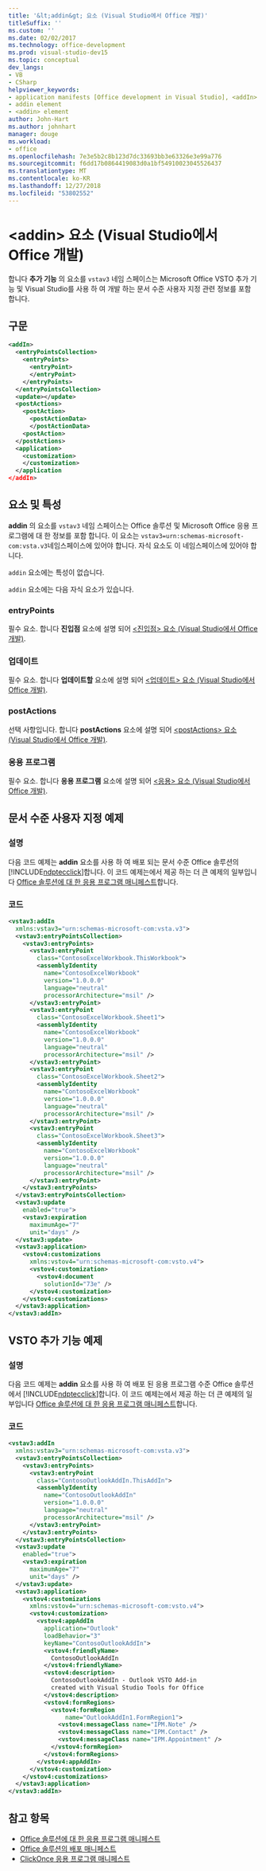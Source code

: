 ```yaml
---
title: '&lt;addin&gt; 요소 (Visual Studio에서 Office 개발)'
titleSuffix: ''
ms.custom: ''
ms.date: 02/02/2017
ms.technology: office-development
ms.prod: visual-studio-dev15
ms.topic: conceptual
dev_langs:
- VB
- CSharp
helpviewer_keywords:
- application manifests [Office development in Visual Studio], <addIn> element
- addin element
- <addin> element
author: John-Hart
ms.author: johnhart
manager: douge
ms.workload:
- office
ms.openlocfilehash: 7e3e5b2c8b123d7dc33693bb3e63326e3e99a776
ms.sourcegitcommit: f6dd17b0864419083d0a1bf54910023045526437
ms.translationtype: MT
ms.contentlocale: ko-KR
ms.lasthandoff: 12/27/2018
ms.locfileid: "53802552"
---
```

# <a name="ltaddingt-element-office-development-in-visual-studio"></a>&lt;addin&gt; 요소 (Visual Studio에서 Office 개발)
  합니다 **추가 기능** 의 요소를 `vstav3` 네임 스페이스는 Microsoft Office VSTO 추가 기능 및 Visual Studio를 사용 하 여 개발 하는 문서 수준 사용자 지정 관련 정보를 포함 합니다.

## <a name="syntax"></a>구문

```xml
<addIn>
  <entryPointsCollection>
    <entryPoints>
      <entryPoint>
      </entryPoint>
    </entryPoints>
  </entryPointsCollection>
  <update></update>
  <postActions>
    <postAction>
      <postActionData>
      </postActionData>
    <postAction>
  </postActions>
  <application>
    <customization>
    </customization>
  </application
</addIn>
```

## <a name="elements-and-attributes"></a>요소 및 특성
 **addin** 의 요소를 `vstav3` 네임 스페이스는 Office 솔루션 및 Microsoft Office 응용 프로그램에 대 한 정보를 포함 합니다. 이 요소는 `vstav3=urn:schemas-microsoft-com:vsta.v3`네임스페이스에 있어야 합니다. 자식 요소도 이 네임스페이스에 있어야 합니다.

 `addin` 요소에는 특성이 없습니다.

 `addin` 요소에는 다음 자식 요소가 있습니다.

### <a name="entrypoints"></a>entryPoints
 필수 요소. 합니다 **진입점** 요소에 설명 되어 [ &#60;진입점&#62; 요소 &#40;Visual Studio에서 Office 개발&#41;](../vsto/entrypoints-element-office-development-in-visual-studio.md).

### <a name="update"></a>업데이트
 필수 요소. 합니다 **업데이트할** 요소에 설명 되어 [ &#60;업데이트&#62; 요소 &#40;Visual Studio에서 Office 개발&#41;](../vsto/update-element-office-development-in-visual-studio.md).

### <a name="postactions"></a>postActions
 선택 사항입니다. 합니다 **postActions** 요소에 설명 되어 [ &#60;postActions&#62; 요소 &#40;Visual Studio에서 Office 개발&#41;](../vsto/postactions-element-office-development-in-visual-studio.md).

### <a name="application"></a>응용 프로그램
 필수 요소. 합니다 **응용 프로그램** 요소에 설명 되어 [ &#60;응용&#62; 요소 &#40;Visual Studio에서 Office 개발&#41;](../vsto/application-element-office-development-in-visual-studio.md).

## <a name="document-level-customization-example"></a>문서 수준 사용자 지정 예제

### <a name="description"></a>설명
 다음 코드 예제는 **addin** 요소를 사용 하 여 배포 되는 문서 수준 Office 솔루션의 [!INCLUDE[ndptecclick](../vsto/includes/ndptecclick-md.md)]합니다. 이 코드 예제는에서 제공 하는 더 큰 예제의 일부입니다 [Office 솔루션에 대 한 응용 프로그램 매니페스트](../vsto/application-manifests-for-office-solutions.md)합니다.

### <a name="code"></a>코드

```xml
<vstav3:addIn
  xmlns:vstav3="urn:schemas-microsoft-com:vsta.v3">
  <vstav3:entryPointsCollection>
    <vstav3:entryPoints>
      <vstav3:entryPoint
        class="ContosoExcelWorkbook.ThisWorkbook">
        <assemblyIdentity
          name="ContosoExcelWorkbook"
          version="1.0.0.0"
          language="neutral"
          processorArchitecture="msil" />
      </vstav3:entryPoint>
      <vstav3:entryPoint
        class="ContosoExcelWorkbook.Sheet1">
        <assemblyIdentity
          name="ContosoExcelWorkbook"
          version="1.0.0.0"
          language="neutral"
          processorArchitecture="msil" />
      </vstav3:entryPoint>
      <vstav3:entryPoint
        class="ContosoExcelWorkbook.Sheet2">
        <assemblyIdentity
          name="ContosoExcelWorkbook"
          version="1.0.0.0"
          language="neutral"
          processorArchitecture="msil" />
      </vstav3:entryPoint>
      <vstav3:entryPoint
        class="ContosoExcelWorkbook.Sheet3">
        <assemblyIdentity
          name="ContosoExcelWorkbook"
          version="1.0.0.0"
          language="neutral"
          processorArchitecture="msil" />
      </vstav3:entryPoint>
    </vstav3:entryPoints>
  </vstav3:entryPointsCollection>
  <vstav3:update
    enabled="true">
    <vstav3:expiration
      maximumAge="7"
      unit="days" />
  </vstav3:update>
  <vstav3:application>
    <vstov4:customizations
      xmlns:vstov4="urn:schemas-microsoft-com:vsto.v4">
      <vstov4:customization>
        <vstov4:document
          solutionId="73e" />
      </vstov4:customization>
    </vstov4:customizations>
  </vstav3:application>
</vstav3:addIn>
```

## <a name="vsto-add-in-example"></a>VSTO 추가 기능 예제

### <a name="description"></a>설명
 다음 코드 예제는 **addin** 요소를 사용 하 여 배포 된 응용 프로그램 수준 Office 솔루션에서 [!INCLUDE[ndptecclick](../vsto/includes/ndptecclick-md.md)]합니다. 이 코드 예제는에서 제공 하는 더 큰 예제의 일부입니다 [Office 솔루션에 대 한 응용 프로그램 매니페스트](../vsto/application-manifests-for-office-solutions.md)합니다.

### <a name="code"></a>코드

```xml
<vstav3:addIn
  xmlns:vstav3="urn:schemas-microsoft-com:vsta.v3">
  <vstav3:entryPointsCollection>
    <vstav3:entryPoints>
      <vstav3:entryPoint
        class="ContosoOutlookAddIn.ThisAddIn">
        <assemblyIdentity
          name="ContosoOutlookAddIn"
          version="1.0.0.0"
          language="neutral"
          processorArchitecture="msil" />
      </vstav3:entryPoint>
    </vstav3:entryPoints>
  </vstav3:entryPointsCollection>
  <vstav3:update
    enabled="true">
    <vstav3:expiration
      maximumAge="7"
      unit="days" />
  </vstav3:update>
  <vstav3:application>
    <vstov4:customizations
      xmlns:vstov4="urn:schemas-microsoft-com:vsto.v4">
      <vstov4:customization>
        <vstov4:appAddIn
          application="Outlook"
          loadBehavior="3"
          keyName="ContosoOutlookAddIn">
          <vstov4:friendlyName>
            ContosoOutlookAddIn
          </vstov4:friendlyName>
          <vstov4:description>
            ContosoOutlookAddIn - Outlook VSTO Add-in
            created with Visual Studio Tools for Office
          </vstov4:description>
          <vstov4:formRegions>
            <vstov4:formRegion
                name="OutlookAddIn1.FormRegion1">
              <vstov4:messageClass name="IPM.Note" />
              <vstov4:messageClass name="IPM.Contact" />
              <vstov4:messageClass name="IPM.Appointment" />
            </vstov4:formRegion>
          </vstov4:formRegions>
        </vstov4:appAddIn>
      </vstov4:customization>
    </vstov4:customizations>
  </vstav3:application>
</vstav3:addIn>
```

## <a name="see-also"></a>참고 항목

- [Office 솔루션에 대 한 응용 프로그램 매니페스트](../vsto/application-manifests-for-office-solutions.md)
- [Office 솔루션의 배포 매니페스트](../vsto/deployment-manifests-for-office-solutions.md)
- [ClickOnce 응용 프로그램 매니페스트](../deployment/clickonce-application-manifest.md)